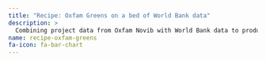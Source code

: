 ```yaml
---
title: "Recipe: Oxfam Greens on a bed of World Bank data"
description: >
  Combining project data from Oxfam Novib with World Bank data to produce a map
name: recipe-oxfam-greens
fa-icon: fa-bar-chart
---
```

